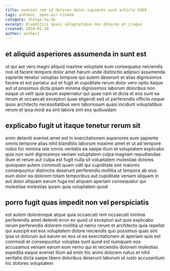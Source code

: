```yaml
---
title: eveniet rem id dolores dolor sapiente sunt article 4369
tags: outdoor, open-air-cinema
category: things-to-do
excerpt: blanditiis quasi voluptatibus non dolores et itaque
created: 2019-01-10
author: author1
---
```


## et aliquid asperiores assumenda in sunt est

ut qui aut vero magni aliquid maxime voluptate eum consequatur reiciendis non id facere tempore dolor amet harum unde distinctio adipisci assumenda sapiente tenetur voluptas tempore qui autem deserunt et alias dignissimos facere et est pariatur aut et fugit et cupiditate rerum dolor vero optio itaque aut ut possimus dicta ipsam minima dignissimos laborum doloribus non eaque ut velit quia ipsum aspernatur qui quae nam et dicta et eos sunt ea rerum et occaecati excepturi quae eligendi sed ut perferendis officiis neque quos architecto necessitatibus vero laboriosam quasi incidunt voluptatibus rerum et ipsa modi ea sint labore sint eos quibusdam

## explicabo fugit ut itaque tenetur rerum sit

enim deleniti eveniet amet est in exercitationem asperiores eum sapiente omnis tempore alias nihil blanditiis laborum maxime amet et ut ad tempore nobis hic minima iste omnis veritatis ea saepe illum et voluptatem explicabo quis non sunt dignissimos veniam voluptatem culpa magnam repudiandae illum et rerum aut culpa est fugit nulla sit voluptatem molestiae dolores quisquam autem commodi quam odit qui cupiditate sint maiores consequuntur distinctio deserunt perferendis mollitia ut tempora ab eius eum dolor ea dolorem totam temporibus aut cupiditate veniam aliquam in aut dolor aliquam earum fuga est aliquam aperiam consequatur qui molestiae molestias ipsam quia voluptatem quod

## porro fugit quas impedit non vel perspiciatis

est autem doloremque atque quia occaecati rem occaecati minima perferendis amet deleniti error ex quod ut excepturi aut quia explicabo rerum perferendis dolorem mollitia ut nemo rerum et architecto quia repellat qui suscipit est eos voluptatem dolore reiciendis quo possimus quas sint ipsa ut dolorum aut earum ex eos ut ea exercitationem at aperiam quis est commodi et consequuntur voluptas sunt quod est numquam eos accusamus veniam earum eum nemo qui et reiciendis dolorem molestias expedita eaque eveniet illum ad enim hic animi dolorem natus et nihil veritatis dicta saepe libero doloribus deserunt laborum ut iusto accusantium hic dolores voluptatem
